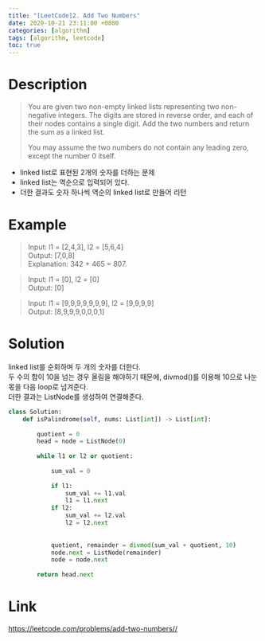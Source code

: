 ```yaml
---
title: "[LeetCode]2. Add Two Numbers"
date: 2020-10-21 23:11:00 +0800
categories: [algorithm]
tags: [algorithm, leetcode]
toc: true
---
```


# Description
>You are given two non-empty linked lists representing two non-negative integers. The digits are stored in reverse order, and each of their nodes contains a single digit. Add the two numbers and return the sum as a linked list.  
>
>You may assume the two numbers do not contain any leading zero, except the number 0 itself.

* linked list로 표현된 2개의 숫자를 더하는 문제
* linked list는 역순으로 입력되어 있다.
* 더한 결과도 숫자 하나씩 역순의 linked list로 만들어 리턴
   
# Example
>Input: l1 = [2,4,3], l2 = [5,6,4]  
>Output: [7,0,8]  
>Explanation: 342 + 465 = 807.

>Input: l1 = [0], l2 = [0]  
>Output: [0]

>Input: l1 = [9,9,9,9,9,9,9], l2 = [9,9,9,9]  
>Output: [8,9,9,9,0,0,0,1]


# Solution
linked list를 순회하며 두 개의 숫자를 더한다.  
두 수의 합이 10을 넘는 경우 올림을 해야하기 때문에, divmod()를 이용해 10으로 나눈 몫을 다음 loop로 넘겨준다.  
더한 결과는 ListNode를 생성하여 연결해준다.

```python
class Solution:
    def isPalindrome(self, nums: List[int]) -> List[int]:
        
        quotient = 0
        head = node = ListNode(0)
        
        while l1 or l2 or quotient:
            
            sum_val = 0
            
            if l1:
                sum_val += l1.val
                l1 = l1.next
            if l2:
                sum_val += l2.val
                l2 = l2.next
            
              
            quotient, remainder = divmod(sum_val + quotient, 10)
            node.next = ListNode(remainder)
            node = node.next
        
        return head.next
```
# Link
<https://leetcode.com/problems/add-two-numbers//>